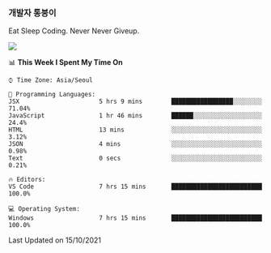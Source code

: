 ### 개발자 통붕이
Eat Sleep Coding.
Never Never Giveup.

<img src="https://github-readme-stats.vercel.app/api/top-langs/?username=tiaz0128&layout=compact" />

<br/>

<!--START_SECTION:waka-->
📊 **This Week I Spent My Time On** 

```text
⌚︎ Time Zone: Asia/Seoul

💬 Programming Languages: 
JSX                      5 hrs 9 mins        █████████████████░░░░░░░░   71.04% 
JavaScript               1 hr 46 mins        ██████░░░░░░░░░░░░░░░░░░░   24.4% 
HTML                     13 mins             ░░░░░░░░░░░░░░░░░░░░░░░░░   3.12% 
JSON                     4 mins              ░░░░░░░░░░░░░░░░░░░░░░░░░   0.98% 
Text                     0 secs              ░░░░░░░░░░░░░░░░░░░░░░░░░   0.21%

🔥 Editors: 
VS Code                  7 hrs 15 mins       █████████████████████████   100.0%

💻 Operating System: 
Windows                  7 hrs 15 mins       █████████████████████████   100.0%

```


 Last Updated on 15/10/2021
<!--END_SECTION:waka-->
